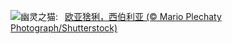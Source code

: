 ![](https://www.bing.com/th?id=OHR.SiberianLynx_ZH-CN0749166653_UHD.jpg&w=1000)幽灵之猫:&nbsp;&ensp;[欧亚猞猁，西伯利亚 (© Mario Plechaty Photograph/Shutterstock)](https://www.bing.com/th?id=OHR.SiberianLynx_ZH-CN0749166653_UHD.jpg)
<br><br/>

